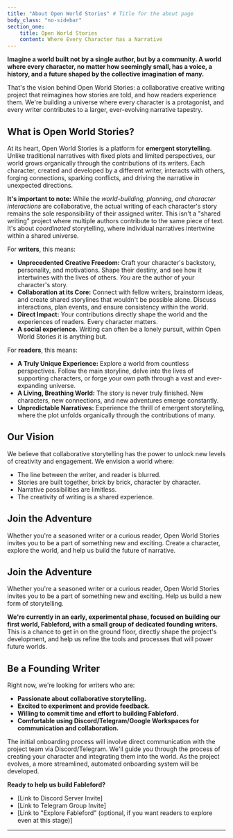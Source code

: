 ```yaml
---
title: "About Open World Stories" # Title for the about page
body_class: "no-sidebar"
section_one: 
    title: Open World Stories
    content: Where Every Character has a Narrative
---
```


**Imagine a world built not by a single author, but by a community. A world where every character, no matter how seemingly small, has a voice, a history, and a future shaped by the collective imagination of many.**

That's the vision behind Open World Stories: a collaborative creative writing project that reimagines how stories are told, and how readers experience them. We're building a universe where every character is a protagonist, and every writer contributes to a larger, ever-evolving narrative tapestry.

## What is Open World Stories?

At its heart, Open World Stories is a platform for **emergent storytelling**. Unlike traditional narratives with fixed plots and limited perspectives, our world grows organically through the contributions of its writers. Each character, created and developed by a different writer, interacts with others, forging connections, sparking conflicts, and driving the narrative in unexpected directions.

**It's important to note:** While the *world-building, planning, and character interactions* are collaborative, the actual writing of each character's story remains the sole responsibility of their assigned writer. This isn't a "shared writing" project where multiple authors contribute to the same piece of text. It's about *coordinated* storytelling, where individual narratives intertwine within a shared universe.

For **writers**, this means:

*   **Unprecedented Creative Freedom:** Craft your character's backstory, personality, and motivations. Shape their destiny, and see how it intertwines with the lives of others. *You* are the author of your character's story.
*   **Collaboration at its Core:** Connect with fellow writers, brainstorm ideas, and create shared storylines that wouldn't be possible alone. Discuss interactions, plan events, and ensure consistency within the world.
*   **Direct Impact:** Your contributions directly shape the world and the experiences of readers. Every character matters.
* **A social experience.** Writing can often be a lonely pursuit, within Open World Stories it is anything but.

For **readers**, this means:

*   **A Truly Unique Experience:** Explore a world from countless perspectives. Follow the main storyline, delve into the lives of supporting characters, or forge your own path through a vast and ever-expanding universe.
*   **A Living, Breathing World:** The story is never truly finished. New characters, new connections, and new adventures emerge constantly.
*   **Unpredictable Narratives:** Experience the thrill of emergent storytelling, where the plot unfolds organically through the contributions of many.

## Our Vision

We believe that collaborative storytelling has the power to unlock new levels of creativity and engagement. We envision a world where:

* The line between the writer, and reader is blurred.
*   Stories are built together, brick by brick, character by character.
*   Narrative possibilities are limitless.
* The creativity of writing is a shared experience.

## Join the Adventure

Whether you're a seasoned writer or a curious reader, Open World Stories invites you to be a part of something new and exciting. Create a character, explore the world, and help us build the future of narrative.

## Join the Adventure

Whether you're a seasoned writer or a curious reader, Open World Stories invites you to be a part of something new and exciting. Help us build a new form of storytelling.

**We're currently in an early, experimental phase, focused on building our first world, Fableford, with a small group of dedicated founding writers.** This is a chance to get in on the ground floor, directly shape the project's development, and help us refine the tools and processes that will power future worlds.

## Be a Founding Writer

Right now, we're looking for writers who are:

*   **Passionate about collaborative storytelling.**
*   **Excited to experiment and provide feedback.**
*   **Willing to commit time and effort to building Fableford.**
* **Comfortable using Discord/Telegram/Google Workspaces for communication and collaboration.**

The initial onboarding process will involve direct communication with the project team via Discord/Telegram. We'll guide you through the process of creating your character and integrating them into the world. As the project evolves, a more streamlined, automated onboarding system will be developed.

**Ready to help us build Fableford?**

*   [Link to Discord Server Invite]
*   [Link to Telegram Group Invite]
*   [Link to "Explore Fableford" (optional, if you want readers to explore even at this stage)]

---